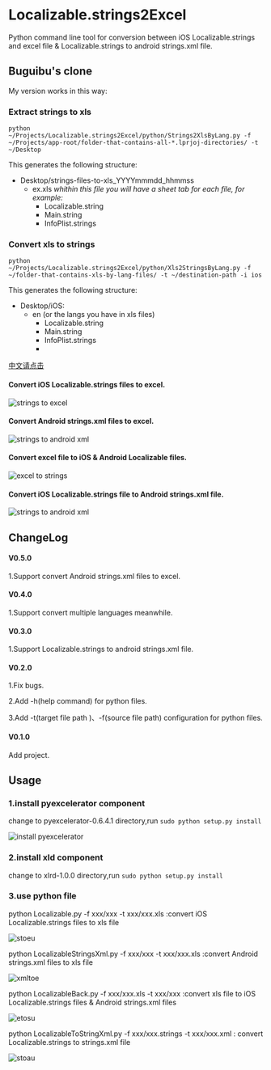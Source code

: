 # Localizable.strings2Excel
Python command line tool for conversion between iOS Localizable.strings and excel file & Localizable.strings to android strings.xml file.

## Buguibu's clone
My version works in this way:

### Extract strings to xls
```
python ~/Projects/Localizable.strings2Excel/python/Strings2XlsByLang.py -f ~/Projects/app-root/folder-that-contains-all-*.lprjoj-directories/ -t ~/Desktop
```
This generates the following structure:

* Desktop/strings-files-to-xls_YYYYmmmdd_hhmmss
    * ex.xls _whithin this file you will have a sheet tab for each file, for example:_
        * Localizable.string
        * Main.string
        * InfoPlist.strings

### Convert xls to strings
```
python ~/Projects/Localizable.strings2Excel/python/Xls2StringsByLang.py -f ~/folder-that-contains-xls-by-lang-files/ -t ~/destination-path -i ios
```
This generates the following structure:
* Desktop/iOS:
    * en (or the langs you have in xls files)
        * Localizable.string
        * Main.string
        * InfoPlist.strings
        * 
[中文请点击](https://github.com/CatchZeng/Localizable.strings2Excel/blob/master/README-CN.md)

#### Convert iOS Localizable.strings files to excel.
![strings to excel](https://github.com/CatchZeng/Localizable.strings2Excel/blob/master/imgs/stoe.jpg)  

#### Convert Android strings.xml files to excel.
![strings to android xml](https://github.com/CatchZeng/Localizable.strings2Excel/blob/master/imgs/atox.jpg)

#### Convert excel file to iOS & Android Localizable files.
![excel to strings](https://github.com/CatchZeng/Localizable.strings2Excel/blob/master/imgs/etos.jpg)

#### Convert iOS Localizable.strings file to Android strings.xml file.
![strings to android xml](https://github.com/CatchZeng/Localizable.strings2Excel/blob/master/imgs/stox.jpg)


## ChangeLog

#### V0.5.0

1.Support convert Android strings.xml files to excel.

#### V0.4.0

1.Support convert multiple languages meanwhile.

#### V0.3.0

1.Support Localizable.strings to android strings.xml file.

#### V0.2.0 

1.Fix bugs.

2.Add -h(help command) for python files.

3.Add -t(target file path )、-f(source file path) configuration for python files.

#### V0.1.0 

Add project.


## Usage

### 1.install pyexcelerator component

change to pyexcelerator-0.6.4.1 directory,run ``` sudo python setup.py install ```

![install pyexcelerator](https://github.com/CatchZeng/Localizable.strings2Excel/blob/master/imgs/installpy.jpg)

### 2.install xld component

change to xlrd-1.0.0 directory,run ``` sudo python setup.py install ```


### 3.use python file
python Localizable.py -f xxx/xxx -t xxx/xxx.xls :convert iOS Localizable.strings files to xls file

![stoeu](https://github.com/CatchZeng/Localizable.strings2Excel/blob/master/imgs/stoeu.jpg)


python LocalizableStringsXml.py -f xxx/xxx -t xxx/xxx.xls :convert Android strings.xml files to xls file

![xmltoe](https://github.com/CatchZeng/Localizable.strings2Excel/blob/master/imgs/xmltoe.jpg)


python LocalizableBack.py -f xxx/xxx.xls -t xxx/xxx  :convert xls file to iOS Localizable.strings files & Android strings.xml files

![etosu](https://github.com/CatchZeng/Localizable.strings2Excel/blob/master/imgs/etosu.jpg)


python LocalizableToStringXml.py -f xxx/xxx.strings -t xxx/xxx.xml : convert Localizable.strings to strings.xml file

![stoau](https://github.com/CatchZeng/Localizable.strings2Excel/blob/master/imgs/stoau.jpg)
